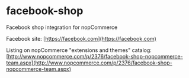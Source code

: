# facebook-shop
Facebook shop integration for nopCommerce

Facebook site: [https://facebook.com](https://facebook.com)

Listing on nopCommerce "extensions and themes" catalog: [http://www.nopcommerce.com/p/2376/facebook-shop-nopcommerce-team.aspx](http://www.nopcommerce.com/p/2376/facebook-shop-nopcommerce-team.aspx)